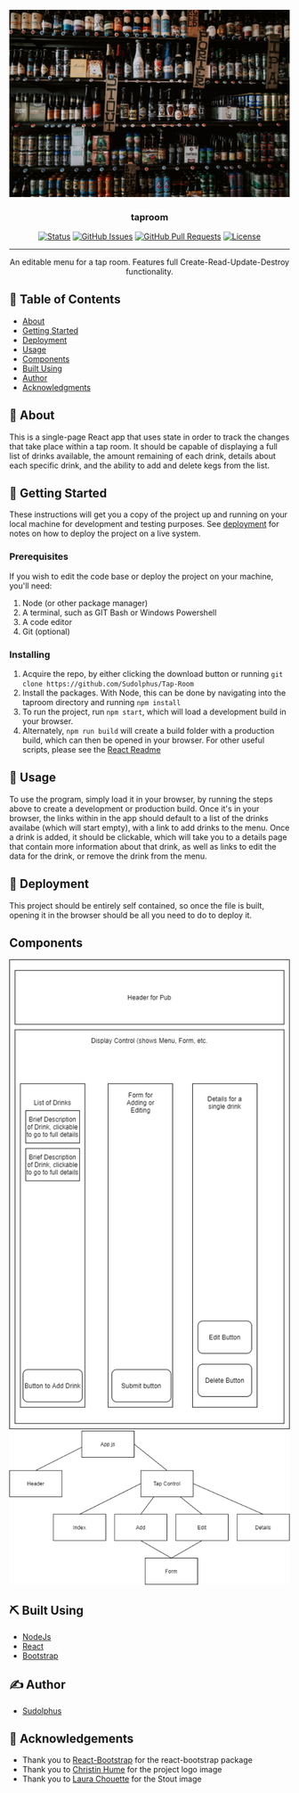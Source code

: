 <p align="center">
  <a href="" rel="noopener">
 <img src="./TapRoom.jpg" alt="Project logo"></a>
</p>

<h3 align="center">taproom</h3>

<div align="center">

[![Status](https://img.shields.io/badge/status-active-success.svg)]()
[![GitHub Issues](https://img.shields.io/github/issues/Sudolphus/Tap-Room.svg)](https://github.com/Sudolphus/Tap-Room/issues)
[![GitHub Pull Requests](https://img.shields.io/github/issues-pr/Sudolphus/Tap-Room.svg)](https://github.com/Sudolphus/Tap-Room/pulls)
[![License](https://img.shields.io/badge/license-MIT-blue.svg)](/LICENSE)

</div>

---

<p align="center"> An editable menu for a tap room. Features full Create-Read-Update-Destroy functionality.
    <br> 
</p>

## 📝 Table of Contents

- [About](#about)
- [Getting Started](#getting_started)
- [Deployment](#deployment)
- [Usage](#usage)
- [Components](#components-)
- [Built Using](#built_using)
- [Author](#author)
- [Acknowledgments](#acknowledgement)

## 🧐 About <a name = "about"></a>

This is a single-page React app that uses state in order to track the changes that take place within a tap room. It should be capable of displaying a full list of drinks available, the amount remaining of each drink, details about each specific drink, and the ability to add and delete kegs from the list.

## 🏁 Getting Started <a name = "getting_started"></a>

These instructions will get you a copy of the project up and running on your local machine for development and testing purposes. See [deployment](#deployment) for notes on how to deploy the project on a live system.

### Prerequisites

If you wish to edit the code base or deploy the project on your machine, you'll need:
1. Node (or other package manager)
2. A terminal, such as GIT Bash or Windows Powershell
3. A code editor
4. Git (optional)

### Installing

1. Acquire the repo, by either clicking the download button or running `git clone https://github.com/Sudolphus/Tap-Room`
2. Install the packages. With Node, this can be done by navigating into the taproom directory and running `npm install`
3. To run the project, run `npm start`, which will load a development build in your browser.
4. Alternately, `npm run build` will create a build folder with a production build, which can then be opened in your browser. For other useful scripts, please see the [React Readme](React_README.md)

## 🎈 Usage <a name="usage"></a>

To use the program, simply load it in your browser, by running the steps above to create a development or production build. Once it's in your browser, the links within in the app should default to a list of the drinks availabe (which will start empty), with a link to add drinks to the menu. Once a drink is added, it should be clickable, which will take you to a details page that contain more information about that drink, as well as links to edit the data for the drink, or remove the drink from the menu.

## 🚀 Deployment <a name = "deployment"></a>

This project should be entirely self contained, so once the file is built, opening it in the browser should be all you need to do to deploy it.

## Components <a name = "components"></a>

[<img src="./ComponentDiagram.png" alt="component diagram">](ComponentDiagram.png)
[<img src="./ComponentTree.png" alt="component tree">](ComponentTree.png)


## ⛏️ Built Using <a name = "built_using"></a>

- [NodeJs](https://nodejs.org/en/)
- [React](https://github.com/facebook/create-react-app)
- [Bootstrap](https://getbootstrap.com/)

## ✍️ Author <a name = "author"></a>

- [Sudolphus](https://github.com/Sudolphus)

## 🎉 Acknowledgements <a name = "acknowledgement"></a>

- Thank you to [React-Bootstrap](https://react-bootstrap.netlify.app/) for the react-bootstrap package
- Thank you to [Christin Hume](https://www.christinhumephoto.com/) for the project logo image
- Thank you to [Laura Chouette](https://unsplash.com/@laurachouette) for the Stout image
